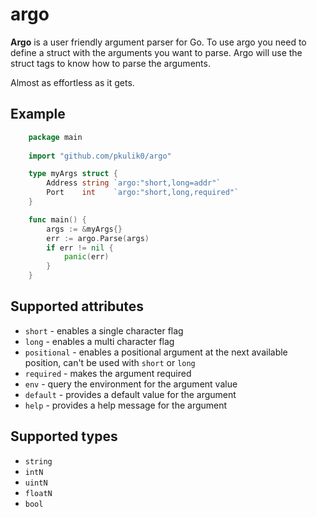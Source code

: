 # argo 

**Argo** is a user friendly argument parser for Go.
To use argo you need to define a struct with the arguments you want to parse.
Argo will use the struct tags to know how to parse the arguments.

Almost as effortless as it gets.

## Example

```go
    package main
    
    import "github.com/pkulik0/argo"

    type myArgs struct {
        Address string `argo:"short,long=addr"`
        Port    int    `argo:"short,long,required"`
    }

    func main() {
        args := &myArgs{}
        err := argo.Parse(args)
        if err != nil {
            panic(err)
        }
    }
```

## Supported attributes

- `short` - enables a single character flag 
- `long` - enables a multi character flag
- `positional` - enables a positional argument at the next available position, can't be used with `short` or `long`
- `required` - makes the argument required
- `env` - query the environment for the argument value
- `default` - provides a default value for the argument
- `help` - provides a help message for the argument

## Supported types

- `string`
- `intN`
- `uintN`
- `floatN`
- `bool`